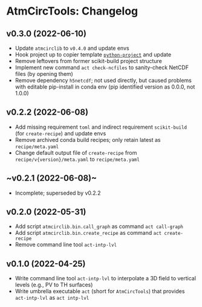 # AtmCircTools: Changelog

## v0.3.0 (2022-06-10)

- Update `atmcirclib` to `v0.4.0` and update envs
- Hook project up to copier template [`python-project`](https://git.iac.ethz.ch/atmcirc/templates/python-project) and update
- Remove leftovers from former scikit-build project structure
- Implement new command `act check-ncfiles` to sanity-check NetCDF files (by opening them)
- Remove dependency `h5netcdf`; not used directly, but caused problems with editable pip-install in conda env (pip identified version as 0.0.0, not 1.0.0)

## v0.2.2 (2022-06-08)

- Add missing requirement `toml` and indirect requirement `scikit-build` (for `create-recipe`) and update envs
- Remove archived conda build recipes; only retain latest as `recipe/meta.yaml`
- Change default output file of `create-recipe` from `recipe/v{version}/meta.yaml` to `recipe/meta.yaml`

## ~v0.2.1 (2022-06-08)~

- Incomplete; superseded by v0.2.2

## v0.2.0 (2022-05-31)

- Add script `atmcirclib.bin.call_graph` as command `act call-graph`
- Add script `atmcirclib.bin.create_recipe` as command `act create-recipe`
- Remove command line tool `act-intp-lvl`

## v0.1.0 (2022-04-25)

- Write command line tool `act-intp-lvl` to interpolate a 3D field to vertical levels (e.g., PV to TH surfaces)
- Write umbrella executable `act` (short for `AtmCircTools`) that provides `act-intp-lvl` as `act intp-lvl`
